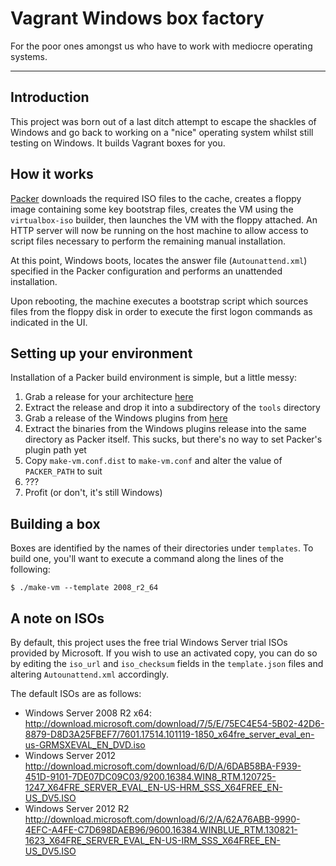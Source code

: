 # Vagrant Windows box factory

For the poor ones amongst us who have to work with mediocre operating systems.

* * *

## Introduction

This project was born out of a last ditch attempt to escape the shackles of
Windows and go back to working on a "nice" operating system whilst still testing
on Windows. It builds Vagrant boxes for you.

## How it works

[Packer](https://www.packer.io/) downloads the required ISO files to the cache,
creates a floppy image containing some key bootstrap files, creates the VM using
the ```virtualbox-iso``` builder, then launches the VM with the floppy attached.
An HTTP server will now be running on the host machine to allow access to script
files necessary to perform the remaining manual installation.

At this point, Windows boots, locates the answer file (```Autounattend.xml```)
specified in the Packer configuration and performs an unattended installation.

Upon rebooting, the machine executes a bootstrap script which sources files from
the floppy disk in order to execute the first logon commands as indicated in the
UI.

## Setting up your environment

Installation of a Packer build environment is simple, but a little messy:

1. Grab a release for your architecture [here](https://packer.io/downloads.html)
2. Extract the release and drop it into a subdirectory of the ```tools```
   directory
3. Grab a release of the Windows plugins from
   [here](https://github.com/packer-community/packer-windows-plugins/releases)
4. Extract the binaries from the Windows plugins release into the same directory
   as Packer itself. This sucks, but there's no way to set Packer's plugin path
   yet
5. Copy ```make-vm.conf.dist``` to ```make-vm.conf``` and alter the value of
   ```PACKER_PATH``` to suit
6. ???
7. Profit (or don't, it's still Windows)

## Building a box

Boxes are identified by the names of their directories under ```templates```. To
build one, you'll want to execute a command along the lines of the following:

    $ ./make-vm --template 2008_r2_64

## A note on ISOs

By default, this project uses the free trial Windows Server trial ISOs provided
by Microsoft. If you wish to use an activated copy, you can do so by editing the
```iso_url``` and ```iso_checksum``` fields in the ```template.json``` files and
altering ```Autounattend.xml``` accordingly.

The default ISOs are as follows:

* Windows Server 2008 R2 x64:
  http://download.microsoft.com/download/7/5/E/75EC4E54-5B02-42D6-8879-D8D3A25FBEF7/7601.17514.101119-1850_x64fre_server_eval_en-us-GRMSXEVAL_EN_DVD.iso
* Windows Server 2012
  http://download.microsoft.com/download/6/D/A/6DAB58BA-F939-451D-9101-7DE07DC09C03/9200.16384.WIN8_RTM.120725-1247_X64FRE_SERVER_EVAL_EN-US-HRM_SSS_X64FREE_EN-US_DV5.ISO
* Windows Server 2012 R2
  http://download.microsoft.com/download/6/2/A/62A76ABB-9990-4EFC-A4FE-C7D698DAEB96/9600.16384.WINBLUE_RTM.130821-1623_X64FRE_SERVER_EVAL_EN-US-IRM_SSS_X64FREE_EN-US_DV5.ISO
